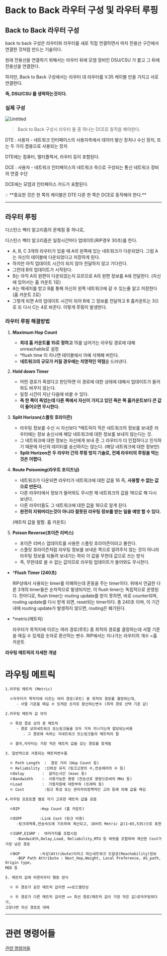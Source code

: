 # Back to Back 라우터 구성 및 라우터 루핑

## Back to Back 라우터 구성

back to back 구성은 라우터와 라우터를 새로 직접 연결하면서 마치 전용선 구간에서 연결한 것처럼 만드는 기술이다.

원래 전용선을 연결하기 위해서는 라우터 뒤에 모뎀 장비인 DSU/CSU 가 붙고 그 뒤에 전용선을 연결한다.

하지만, Back to Back 구성에서는 라우터 대 라우터를 V.35 케이블 만을 가지고 서로 연결한다. 

**즉, DSU/CSU 를 생략하는것이다.**

### 실제 구성

![Untitled](https://user-images.githubusercontent.com/84123877/177039003-b3d0272b-a6d1-4ff2-a159-f2cb075111f0.png)

> Back to Back 구성시 라우터 둘 중 하나는 DCE로 동작을 해야한다.
> 

DTE : 사용자 - 네트워크 인터페이스의 사용자측에서 데이터 발신 장치나 수신 장치, 또는 두 가지 겸용으로 사용되는 장치

DTE에는 컴퓨터, 멀티플렉서, 라우터 등이 포함된다.

DCE : 사용자 - 네트워크 인터페이스의 네트워크 측으로 구성되는 통신 네트워크 장비의 연결 수단

DCE에는 모뎀과 인터페이스 카드가 포함된다.

<aside>
💡 **중요한 것은 한 쪽의 케이블은 DTE 다른 한 쪽은 DCE로 동작해야 한다.**

</aside>

---

## 라우터 루핑

디스턴스 벡터 알고리즘의 문제점 중 하나로, 

디스턴스 벡터 알고리즘은 일정시간마다 업데이트(RIP경우 30초)를 한다.

- A, B, C 3개의 라우터가 있을 때 A의 왼쪽에 있는 네트워크가 다운되었다. 그럼 A는 자신의 테이블에 다운되었다고 저장하게 된다.
- 하지만 아직 업데이트 시간이 되지 않아 전달하지 않고 기다린다.
- 그런데 B의 업데이트가 시작된다.
- B는 아직 A의 왼편이 다운되었는지 모르므로 A의 왼편 정보를 A에 전달한다. (자신에 있어서는 홉 카운트 1로)
- A는 메세지를 받고 B를 통해 자신의 왼쪽 네트워크에 갈 수 있는줄 알고 저장한다 (홉 카운트 2로)
- 그렇게 되면 A의 업데이트 시간이 되어 B에 그 정보를 전달하고 B 홉카운트는 3으로 또 다시 C는 4로 바꾼다. 이렇게 루핑이 발생한다.

### 라우터 루핑 해결방법

1. **Maximum Hop Count**
    - **최대 홉 카운트롤 15로 정하고** 15를 넘어가는 라우팅 경로에 대해 unreachable로 설정
    - *flush time 이 지나면 테이블에서 아예 삭제해 버린다.
    - **네트워크의 규모가 커질 경우에는 치명적인 약점**을 드러낸다.
    
2. **Hold down Timer**
    - 어떤 경로가 죽었다고 판단하면 이 경로에 대한 상태에 대해서 업데이트가 들어와도 바꾸지 않는다.
    - 일정 시간이 지난 다음에 바꿀 수 있다.
    - **즉 한 쪽이 죽었는데 다른 쪽에서 자신이 가지고 있던 죽은 쪽 홉카운트보다 큰 값이 들어오면 무시한다.**
    
3. **Split Horizon(스플릿 호라이즌)**
    - 라우팅 정보를 수신 시 자신보다 *메트릭이 작은 네트워크의 정보를 보내준 라우터에는 정보 송신시에 해당 네트워크에  대한 정보를 보내지 않는다는 것.
    - 그 네트워크에 대한 정보는 자신에게 보내 준 그 라우터가 더 인접하다고 인식하기 때문에 자신의 데이터를 송신하지는 않는다. (해당 네트워크에 대한 정보만)
    - **Split Horizon은 두 라우터 간의 루핑 방지 기술로, 전체 라우터의 루핑을 막는 것은 어렵다.**
    
4. **Route Poisoning(라우트 포이즈닝)**
    - 네트워크가 다운되면 라우터가 네트워크에 대한 값을 16 즉, **사용할 수 없는 값으로 만든다.**
    - 다른 라우터에서 정보가 들어와도 무시한 채 네트워크의 값을 16으로 해 다시 보낸다.
    - 다른 라우터들도 그 네트워크에 대한 값을 16으로 알게 된다.
    - **완전히 지워버리는것이 아니라 잘못된 라우팅 정보를 받는 일을 예방 할 수 있다.**
    
    (매트릭 값을 말함. 홉 카운트)
    
5. **Poison Reverse(포이즌 리버스)**
    - 포이즌 리버스 업데이트를 사용한 스플릿 호라이즌이라고 불린다.
    - 스플릿 호라이즌처럼 라우팅 정보를 보내온 쪽으로 알려주지 않는 것이 아니라 라우팅 정보를 되돌려 보내기는 하되 이 값을 무한대 값으로 쓰는 방식
    - 즉, 무한대로 쓸 수 없는 값이므로 라우팅 업데이트가 들어와도 무시한다.

- ***Flush Timer (240초)**
    
    RIP상에서 사용되는 timer를 이해하는데 혼동을 주는 timer이다. 위에서 언급한 다른 3개의 timer들은 순차적으로 발생되지만, 이 flush timer는 독립적으로 운영된다. 한마디로, flush timer는 routing update를 받지 못하면, 바로 counter되며, routing update를 다시 받게 되면, reset되는 timer이다. 총 240초 이며, 이 기간 내에 routing update가 발생하지 않으면, routing은 폐기된다. 
    

- *metric(메트릭)
    
    라우터가 목적지에 이르는 여러 경로(루트) 중 최적의 경로를 결정하는데 서열 기준을 매길 수 있게끔 숫자로 환산하는 변수. RIP에서는 지나가는 라우터의 개수 =홉 카운트
 
 
 **라우팅 메트릭의 자세한 개념**
# 라우팅 메트릭

```
1.라우팅 메트릭 (Metric)

  ㅇ라우터가 목적지에 이르는 여러 경로(루트) 중 최적의 경로를 결정하는데,
     - 서열 기준을 매길 수 있게끔 숫자로 환산하는변수 (최적 경로 선택 기준 값)

2.라우팅 메트릭 값 의미

  ㅇ 특정 경로 상의 총 메트릭
     - 경로 상의네트워크 또는링크들을 모두 거쳐 지나가는데 할당되는비용
        . 그 경로에 속하는 각네트워크 또는링크들의 메트릭의 합

  ㅇ 결국,라우터는 가장 적은 메트릭 값을 갖는 경로를 찾게됨

3. 일반적으로 사용되는 메트릭변수들

  ㅇ Path Length  :  경로 거리 (Hop Count 등)
  ㅇ Reliability  :신뢰성 유지 (링크고장의 수,전송에러의 수 등)
  ㅇDelay        :  걸리는시간 (msec 등)
  ㅇBandwidth    :  사용가능한 용량 (전송선로 용량으로써의 MHz 등)
  ㅇLoad         :  가용자원에 대한부하 (트래픽 등)
  ㅇ Cost         :링크 특성 또는 관리자의정책적인 고려 등에 의해 값을 매김

4.라우팅 프로토콜 별로 각기 고유한 메트릭 값을 갖음

  ㅇRIP         :Hop Count (홉 카운트)

  ㅇOSPF        :Link Cost (링크 비용)
     -링크대역폭,전송속도에 기초하여 계산되고, 16비트 Metric 값(1~65,535)으로 표현

  ㅇIGRP,EIGRP :  여러가지를 조합시킴
     -Bandwidth,Delay,Load, Reliability,MTU 등 여럿을 조합하여 계산한 Cost가 가장 낮은 경로

  ㅇBGP         :속성(Attribute)이라고 하는네트워크 도달성(Reachability)정보
     -BGP Path Attribute : Next_Hop,Weight, Local Preference, AS_path, Origin type,
MED 등

5. 메트릭 값에 따른라우터 행동 양식

  ㅇ 두 경로가 같은 메트릭 값이면 =>로드밸런싱

  ㅇ 두 경로가 다른 메트릭 값이면 => 최선 경로(메트릭 값이 가장 작은 값)로라우팅하다가,
고장나면 차선 경로로 대체
```

---

# 관련 명령어들

[관련 명령어들](https://www.notion.so/699ace7b1fe642e7b66e77652b89d013)
